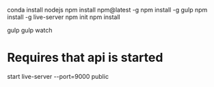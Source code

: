 conda install nodejs
npm install npm@latest -g
npm install -g gulp
npm install -g live-server
npm init
npm install

gulp
gulp watch

# Requires that api is started
start live-server --port=9000 public

